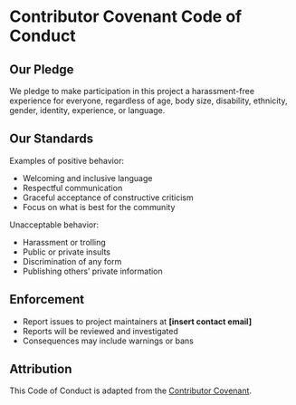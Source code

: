 # Contributor Covenant Code of Conduct

## Our Pledge

We pledge to make participation in this project a harassment-free experience for everyone, regardless of age, body size, disability, ethnicity, gender, identity, experience, or language.

## Our Standards

Examples of positive behavior:

- Welcoming and inclusive language
- Respectful communication
- Graceful acceptance of constructive criticism
- Focus on what is best for the community

Unacceptable behavior:

- Harassment or trolling
- Public or private insults
- Discrimination of any form
- Publishing others’ private information

## Enforcement

- Report issues to project maintainers at **[insert contact email]**
- Reports will be reviewed and investigated
- Consequences may include warnings or bans

## Attribution

This Code of Conduct is adapted from the [Contributor Covenant](https://www.contributor-covenant.org/).
